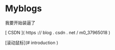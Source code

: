 # Myblogs





>

我要开始装逼了





[
CSDN
](
https
://
blog
.
csdn
.
net
/
m0_37965018
)

[滚动鼠标](#
introduction
)